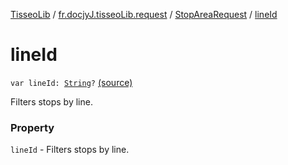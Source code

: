 [TisseoLib](../../index.md) / [fr.docjyJ.tisseoLib.request](../index.md) / [StopAreaRequest](index.md) / [lineId](./line-id.md)

# lineId

`var lineId: `[`String`](https://kotlinlang.org/api/latest/jvm/stdlib/kotlin/-string/index.html)`?` [(source)](https://github.com/docjyJ/TisseoLib/tree/master/src/main/kotlin/fr/docjyJ/tisseoLib/request/StopAreaRequest.kt#L33)

Filters stops by line.

### Property

`lineId` - Filters stops by line.